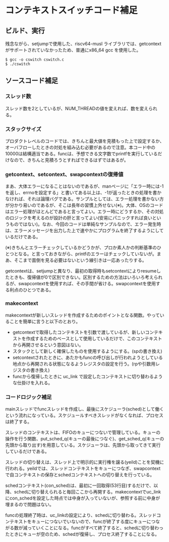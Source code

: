# コンテキストスイッチコード補足

## ビルド、実行

残念ながら、setjumpで使用した、riscv64-musl ライブラリでは、getcontextがサポートされていなかったため、普通にx86_64 gcc を使用した。
```
$ gcc -o cswitch cswitch.c
$ ./cswitch
```

## ソースコード補足

### スレッド数
  
スレッド数を2としているが、NUM_THREADの値を変えれば、数を変えられる。

### スタックサイズ
  
プロダクトレベルのコードでは、きちんと最大値を見積もった上で設定するか、オーバフローしたときの対処を組み込む必要があるので注意。本コード中の10000は結構適当である。funcは、予想できる文字数でprintfを実行しているだけなので、きちんと見積ろうとすればできるはずではあるが。

### getcontext、setcontext、swapcontextの復帰値

まあ、大体エラーになることはないのであるが、manページに「エラー時には-1を返し、errnoを設定する」と書いてある以上は、-1が返ったときの処理を書かなければ、それは論理バグである。サンプルとしては、エラー処理を書かない方が分かり易いのであるが、そこは長年の習慣上外せない(※)。大体、OSのコードはエラー処理がほとんどであると言ってよい。エラー時にどうするか、その対処のロジックを考えるのが設計の肝と言ってよい(安易にパニックすれば良いというものではない)。なお、今回のコードは単純なサンプルなので、エラー発生時は、エラーメッセージを出力した上で速やかにプログラムを終了するようにしているだけである。

(※)きちんとエラーチェックしているかどうかが、プロか素人かの判断基準のひとつとなる。と言っておきながら、printfのエラーはチェックしていないが。まあ、そこまで面倒を見る必要はないという線引きは一応あったりする。

getcontextは、setjumpと異なり、最初の取得時もsetcontextによりresumeしたときも、復帰値が0で区別できない。区別するための方法はいろいろ考えられるが、swapcontextを使用すれば、その手間が省ける。swapcontextを使用する利点のひとつである。

### makecontext

makecontextが新しいスレッドを作成するためのポイントとなる関数。やっていることを簡単に言うと以下のとおり。

- getcontextで取得したコンテキストを引数で渡しているが、新しいコンテキストを作成するためのベースとして使用しているだけで、このコンテキストから再開させるという意図はない。
- スタックとして新しく確保したものを使用するようにする。(spの書き換え)
- setcontextされたときに、あたかもfuncの呼び出しが行われようとしている地点から再開される状態になるようレジスタの設定を行う。(rpや引数用レジスタの書き換え)
- funcから復帰したときに uc_link で設定したコンテキストに切り替わるような仕掛けを入れる。

### コードロジック補足

mainスレッドでfuncスレッドを作成し、最後にスケジューラ(sched)として働くという流れになっている。スケジュールすべきスレッドがなくなれば、プロセスは終了する。

スレッドのコンテキストは、FIFOのキューにつないで管理している。キューの操作を行う関数、put_sched_q(キューの最後につなぐ)、get_sched_q(キューの先頭から取り出す)を用意している。スケジューラは、先頭から取ってきて実行しているだけである。

スレッドの切り替えは、スレッド上で明示的に実行権を譲る(yeild)ことを契機に行われる。yeildでは、スレッドコンテキストをキューにつなぎ、swapcontextで自コンテキストの保存とschedコンテキストへの切り替えを行っている。

schedコンテキスト(con_sched)は、最初に一回取得(53行目)するだけで、以降、schedに切り替えられると毎回ここから再開する。makecontextでuc_linkにcon_schedを設定した時点では中身が入っていないが、参照する前に中身が埋まるので問題はない。

funcの処理終了時は、uc_linkの設定により、schedに切り替わる。スレッドコンテキストをキューにつないでいないので、funcが終了する度にキューにつながる数が減っていくことになる。funcがすべて終了すると、schedに切り替わったときにキューが空のため、schedが復帰し、プロセス終了することになる。

